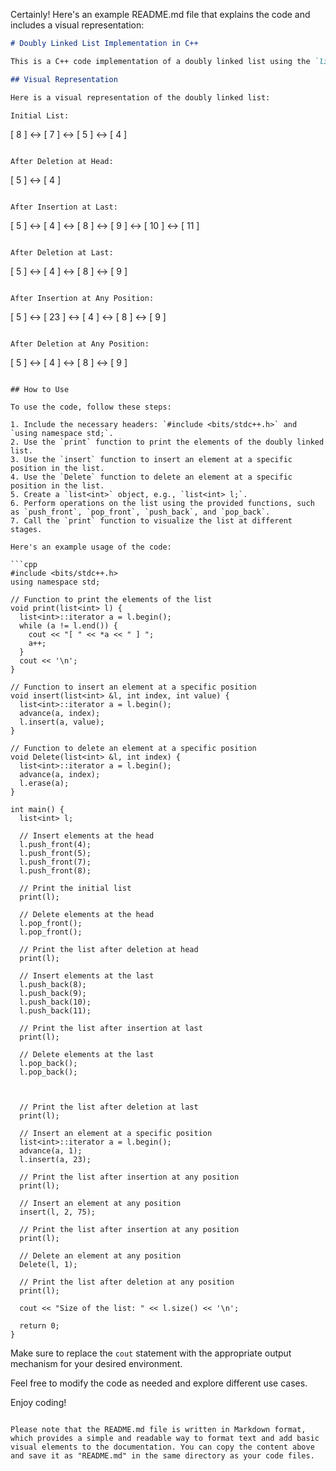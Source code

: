 Certainly! Here's an example README.md file that explains the code and includes a visual representation:

```markdown
# Doubly Linked List Implementation in C++

This is a C++ code implementation of a doubly linked list using the `list` container from the Standard Template Library (STL). The code provides functions to insert, delete, and print elements in the doubly linked list.

## Visual Representation

Here is a visual representation of the doubly linked list:

Initial List:
```
[ 8 ] <-> [ 7 ] <-> [ 5 ] <-> [ 4 ]
```

After Deletion at Head:
```
[ 5 ] <-> [ 4 ]
```

After Insertion at Last:
```
[ 5 ] <-> [ 4 ] <-> [ 8 ] <-> [ 9 ] <-> [ 10 ] <-> [ 11 ]
```

After Deletion at Last:
```
[ 5 ] <-> [ 4 ] <-> [ 8 ] <-> [ 9 ]
```

After Insertion at Any Position:
```
[ 5 ] <-> [ 23 ] <-> [ 4 ] <-> [ 8 ] <-> [ 9 ]
```

After Deletion at Any Position:
```
[ 5 ] <-> [ 4 ] <-> [ 8 ] <-> [ 9 ]
```

## How to Use

To use the code, follow these steps:

1. Include the necessary headers: `#include <bits/stdc++.h>` and `using namespace std;`.
2. Use the `print` function to print the elements of the doubly linked list.
3. Use the `insert` function to insert an element at a specific position in the list.
4. Use the `Delete` function to delete an element at a specific position in the list.
5. Create a `list<int>` object, e.g., `list<int> l;`.
6. Perform operations on the list using the provided functions, such as `push_front`, `pop_front`, `push_back`, and `pop_back`.
7. Call the `print` function to visualize the list at different stages.

Here's an example usage of the code:

```cpp
#include <bits/stdc++.h>
using namespace std;

// Function to print the elements of the list
void print(list<int> l) {
  list<int>::iterator a = l.begin();
  while (a != l.end()) {
    cout << "[ " << *a << " ] ";
    a++;
  }
  cout << '\n';
}

// Function to insert an element at a specific position
void insert(list<int> &l, int index, int value) {
  list<int>::iterator a = l.begin();
  advance(a, index);
  l.insert(a, value);
}

// Function to delete an element at a specific position
void Delete(list<int> &l, int index) {
  list<int>::iterator a = l.begin();
  advance(a, index);
  l.erase(a);
}

int main() {
  list<int> l;

  // Insert elements at the head
  l.push_front(4);
  l.push_front(5);
  l.push_front(7);
  l.push_front(8);

  // Print the initial list
  print(l);

  // Delete elements at the head
  l.pop_front();
  l.pop_front();

  // Print the list after deletion at head
  print(l);

  // Insert elements at the last
  l.push_back(8);
  l.push_back(9);
  l.push_back(10);
  l.push_back(11);

  // Print the list after insertion at last
  print(l);

  // Delete elements at the last
  l.pop_back();
  l.pop_back();



  // Print the list after deletion at last
  print(l);

  // Insert an element at a specific position
  list<int>::iterator a = l.begin();
  advance(a, 1);
  l.insert(a, 23);

  // Print the list after insertion at any position
  print(l);

  // Insert an element at any position
  insert(l, 2, 75);

  // Print the list after insertion at any position
  print(l);

  // Delete an element at any position
  Delete(l, 1);

  // Print the list after deletion at any position
  print(l);

  cout << "Size of the list: " << l.size() << '\n';

  return 0;
}
```

Make sure to replace the `cout` statement with the appropriate output mechanism for your desired environment.

Feel free to modify the code as needed and explore different use cases.

Enjoy coding!
```

Please note that the README.md file is written in Markdown format, which provides a simple and readable way to format text and add basic visual elements to the documentation. You can copy the content above and save it as "README.md" in the same directory as your code files.
